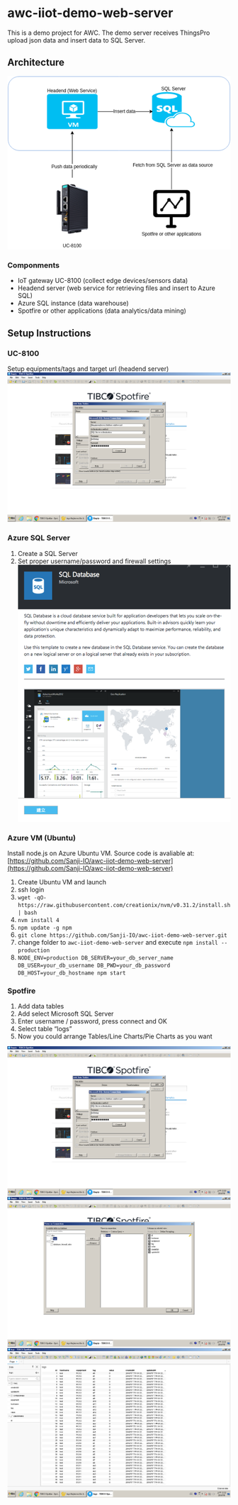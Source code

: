 # awc-iiot-demo-web-server
This is a demo project for AWC. The demo server receives ThingsPro upload json data and insert data to SQL Server.

## Architecture
![Demo Architecture](./img/image04.png)

### Componments
- IoT gateway UC-8100 (collect edge devices/sensors data)
- Headend server (web service for retrieving files and insert to Azure SQL)
- Azure SQL instance (data warehouse)
- Spotfire or other applications (data analytics/data mining)

## Setup Instructions
### UC-8100
Setup equipments/tags and target url (headend server)
![ThingsPro on UC-8100](./img/image03.png)

### Azure SQL Server
1. Create a SQL Server
2. Set proper username/password and firewall settings
![Azure SQL Server](./img/image01.png)

### Azure VM (Ubuntu)
Install node.js on Azure Ubuntu VM. Source code is avaliable at: [https://github.com/Sanji-IO/awc-iiot-demo-web-server](https://github.com/Sanji-IO/awc-iiot-demo-web-server)

1. Create Ubuntu VM and launch
2. ssh login
3. `wget -qO- https://raw.githubusercontent.com/creationix/nvm/v0.31.2/install.sh | bash`
4. `nvm install 4`
5. `npm update -g npm`
6. `git clone https://github.com/Sanji-IO/awc-iiot-demo-web-server.git`
7. change folder to `awc-iiot-demo-web-server` and execute `npm install --production`
8. `NODE_ENV=production DB_SERVER=your_db_server_name DB_USER=your_db_username DB_PWD=your_db_password DB_HOST=your_db_hostname npm start`

### Spotfire
1. Add data tables
2. Add select Microsoft SQL Server
3. Enter username / password, press connect and OK
4. Select table “logs”
5. Now you could arrange Tables/Line Charts/Pie Charts as you want

![Login](./img/image03.png)
![Select table](./img/image05.png)
![Table](./img/image00.png)
